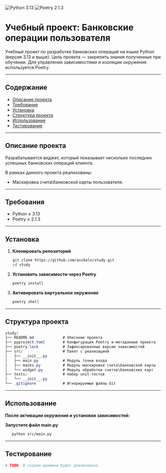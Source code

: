 ![Python 3.13](https://img.shields.io/badge/python-3.13-blue)
![Poetry 2.1.3](https://img.shields.io/badge/poetry-2.1.3-yellow)

# Учебный проект: Банковские операции пользователя

Учебный проект по разработке банковских операций на языке Python (версия 3.13 и выше). 
Цель проекта — закрепить знания полученные при обучении. 
Для управления зависимостями и изоляции окружения используется Poetry.

---

## Содержание

- [Описание проекта](#описание-проекта)  
- [Требования](#требования)  
- [Установка](#установка)  
- [Структура проекта](#структура-проекта)  
- [Использование](#использование)  
- [Тестирование](#тестирование)

---

## Описание проекта

Разрабатывается виджет, который показывает несколько последних успешных банковских операций клиента.

В рамках данного проекта реализованы:

- Маскировка счета\банковской карты пользователя.


---

## Требования

- Python ≥ 3.13  
- Poetry ≥ 2.1.3 

---

## Установка

1. **Клонировать репозиторий**  
    ```bash
   git clone https://github.com/asskelo/study.git
   cd study
    ```
2. **Установить зависимости через Poetry**  
    ```bash
   poetry install
    ```
3. **Активировать виртуальное окружение**  
   ```bash
   poetry shell
   ```
---

## Структура проекта

```csharp
study/
├── README.md             # Описание проекта
├── pyproject.toml        # Конфигурация Poetry и метаданные проекта
├── poetry.lock           # Зафиксированные версии зависимостей
├── src/                  # Пакет с реализацией
│   ├── __init__.py
│   ├── main.py           # Модуль точки входа
│   ├── masks.py          # Модуль маскировки счета\банковской карты
│   └── widget.py         # Модуль обработки счетов\банковских карт
├── tests/                # Набор unit-тестов
│   └── __init__.py
└── .gitignore            # Игнорируемые файлы Git
```

---

## Использование

**После активации окружения и установки зависимостей:**

**Запустите файл main.py**  
```bash
   python src/main.py
```

---

## Тестирование
```bash
# TODO: В скором времени будет реализовано
```
